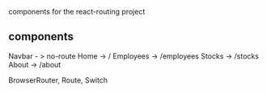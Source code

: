 components for the react-routing project

components
-----------------
Navbar - > no-route
Home -> /
Employees -> /employees
Stocks -> /stocks
About -> /about

BrowserRouter, Route, Switch